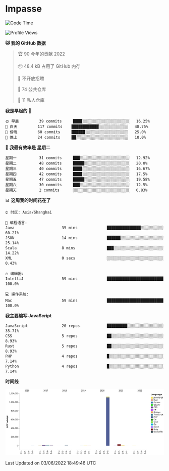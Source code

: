 # Impasse

<!--START_SECTION:waka-->
![Code Time](http://img.shields.io/badge/Code%20Time-0%20secs-blue)

![Profile Views](http://img.shields.io/badge/%E4%B8%AA%E4%BA%BA%E5%B0%81%E9%9D%A2%E8%A7%82%E7%9C%8B%E6%AC%A1%E6%95%B0-1-blue)

**🐱 我的 GitHub 数据** 

> 🏆 90 今年的贡献 2022
 > 
> 📦 48.4 kB 占用了 GitHub 内存 
 > 
> 🚫 不开放招聘
 > 
> 📜 74 公共仓库 
 > 
> 🔑 11 私人仓库  
 > 
**我是早起的 🐤** 

```text
🌞 早晨         39 commits     ████░░░░░░░░░░░░░░░░░░░░░   16.25% 
🌆 白天         117 commits    ████████████░░░░░░░░░░░░░   48.75% 
🌃 傍晚         60 commits     ██████░░░░░░░░░░░░░░░░░░░   25.0% 
🌙 晚上         24 commits     ██░░░░░░░░░░░░░░░░░░░░░░░   10.0%

```
📅 **我最有效率是 星期二** 

```text
星期一          31 commits     ███░░░░░░░░░░░░░░░░░░░░░░   12.92% 
星期二          48 commits     █████░░░░░░░░░░░░░░░░░░░░   20.0% 
星期三          40 commits     ████░░░░░░░░░░░░░░░░░░░░░   16.67% 
星期四          42 commits     ████░░░░░░░░░░░░░░░░░░░░░   17.5% 
星期五          47 commits     █████░░░░░░░░░░░░░░░░░░░░   19.58% 
星期六          30 commits     ███░░░░░░░░░░░░░░░░░░░░░░   12.5% 
星期天          2 commits      ░░░░░░░░░░░░░░░░░░░░░░░░░   0.83%

```


📊 **这周我的时间花在了** 

```text
⌚︎ 时区: Asia/Shanghai

💬 编程语言: 
Java                     35 mins             ███████████████░░░░░░░░░░   60.21% 
JSON                     14 mins             ██████░░░░░░░░░░░░░░░░░░░   25.14% 
Scala                    8 mins              ███░░░░░░░░░░░░░░░░░░░░░░   14.22% 
XML                      0 secs              ░░░░░░░░░░░░░░░░░░░░░░░░░   0.43%

🔥 编辑器: 
IntelliJ                 59 mins             █████████████████████████   100.0%

💻 操作系统: 
Mac                      59 mins             █████████████████████████   100.0%

```

**我主要编写 JavaScript** 

```text
JavaScript               20 repos            █████████░░░░░░░░░░░░░░░░   35.71% 
CSS                      5 repos             ██░░░░░░░░░░░░░░░░░░░░░░░   8.93% 
Rust                     5 repos             ██░░░░░░░░░░░░░░░░░░░░░░░   8.93% 
PHP                      4 repos             █░░░░░░░░░░░░░░░░░░░░░░░░   7.14% 
Python                   4 repos             █░░░░░░░░░░░░░░░░░░░░░░░░   7.14%

```


**时间线**

![Chart not found](https://raw.githubusercontent.com/impasse/impasse/master/charts/bar_graph.png) 


 Last Updated on 03/06/2022 18:49:46 UTC
<!--END_SECTION:waka-->
